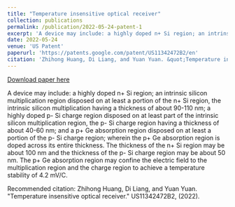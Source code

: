 ```yaml
---
title: "Temperature insensitive optical receiver"
collection: publications
permalink: /publication/2022-05-24-patent-1
excerpt: 'A device may include: a highly doped n+ Si region; an intrinsic silicon multiplication region disposed on at least a portion of the n+ Si region, the intrinsic silicon multiplication having a thickness of about 90-110 nm; a highly doped p- Si charge region disposed on at least part of the intrinsic silicon multiplication region, the p- Si charge region having a thickness of about 40-60 nm; and a p+ Ge absorption region disposed on at least a portion of the p- Si charge region; wherein the p+ Ge absorption region is doped across its entire thickness. The thickness of the n+ Si region may be about 100 nm and the thickness of the p- Si charge region may be about 50 nm. The p+ Ge absorption region may confine the electric field to the multiplication region and the charge region to achieve a temperature stability of 4.2 mV/C.'
date: 2022-05-24
venue: 'US Patent'
paperurl: 'https://patents.google.com/patent/US11342472B2/en'
citation: 'Zhihong Huang, Di Liang, and Yuan Yuan. &quot;Temperature insensitive optical receiver.&quot;  US11342472B2, (2022).'
---
```


<a href='https://patents.google.com/patent/US11342472B2/en'>Download paper here</a>

A device may include: a highly doped n+ Si region; an intrinsic silicon multiplication region disposed on at least a portion of the n+ Si region, the intrinsic silicon multiplication having a thickness of about 90-110 nm; a highly doped p- Si charge region disposed on at least part of the intrinsic silicon multiplication region, the p- Si charge region having a thickness of about 40-60 nm; and a p+ Ge absorption region disposed on at least a portion of the p- Si charge region; wherein the p+ Ge absorption region is doped across its entire thickness. The thickness of the n+ Si region may be about 100 nm and the thickness of the p- Si charge region may be about 50 nm. The p+ Ge absorption region may confine the electric field to the multiplication region and the charge region to achieve a temperature stability of 4.2 mV/C.

Recommended citation: Zhihong Huang, Di Liang, and Yuan Yuan. "Temperature insensitive optical receiver."  US11342472B2, (2022).